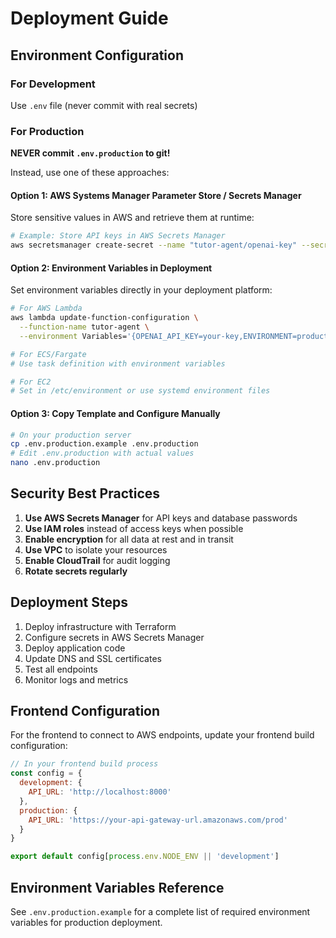 # Deployment Guide

## Environment Configuration

### For Development
Use `.env` file (never commit with real secrets)

### For Production
**NEVER commit `.env.production` to git!**

Instead, use one of these approaches:

#### Option 1: AWS Systems Manager Parameter Store / Secrets Manager
Store sensitive values in AWS and retrieve them at runtime:

```bash
# Example: Store API keys in AWS Secrets Manager
aws secretsmanager create-secret --name "tutor-agent/openai-key" --secret-string "your-api-key"
```

#### Option 2: Environment Variables in Deployment
Set environment variables directly in your deployment platform:

```bash
# For AWS Lambda
aws lambda update-function-configuration \
  --function-name tutor-agent \
  --environment Variables='{OPENAI_API_KEY=your-key,ENVIRONMENT=production}'

# For ECS/Fargate
# Use task definition with environment variables

# For EC2
# Set in /etc/environment or use systemd environment files
```

#### Option 3: Copy Template and Configure Manually
```bash
# On your production server
cp .env.production.example .env.production
# Edit .env.production with actual values
nano .env.production
```

## Security Best Practices

1. **Use AWS Secrets Manager** for API keys and database passwords
2. **Use IAM roles** instead of access keys when possible
3. **Enable encryption** for all data at rest and in transit
4. **Use VPC** to isolate your resources
5. **Enable CloudTrail** for audit logging
6. **Rotate secrets regularly**

## Deployment Steps

1. Deploy infrastructure with Terraform
2. Configure secrets in AWS Secrets Manager
3. Deploy application code
4. Update DNS and SSL certificates
5. Test all endpoints
6. Monitor logs and metrics

## Frontend Configuration

For the frontend to connect to AWS endpoints, update your frontend build configuration:

```javascript
// In your frontend build process
const config = {
  development: {
    API_URL: 'http://localhost:8000'
  },
  production: {
    API_URL: 'https://your-api-gateway-url.amazonaws.com/prod'
  }
}

export default config[process.env.NODE_ENV || 'development']
```

## Environment Variables Reference

See `.env.production.example` for a complete list of required environment variables for production deployment.
